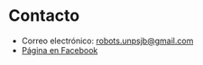 # Contacto
* Correo electrónico: robots.unpsjb@gmail.com
* [Página en Facebook](https://www.facebook.com/Proyecto-Unpsjb-Sadosky-2219421424758480)
